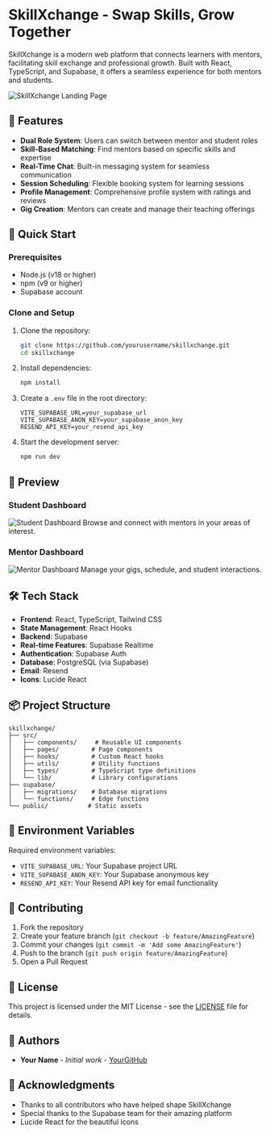 # SkillXchange - Swap Skills, Grow Together

SkillXchange is a modern web platform that connects learners with mentors, facilitating skill exchange and professional growth. Built with React, TypeScript, and Supabase, it offers a seamless experience for both mentors and students.

![SkillXchange Landing Page](![Image](https://github.com/user-attachments/assets/bd606d9f-110b-4aba-ad0a-2204b9d2b68c))

## 🌟 Features

- **Dual Role System**: Users can switch between mentor and student roles
- **Skill-Based Matching**: Find mentors based on specific skills and expertise
- **Real-Time Chat**: Built-in messaging system for seamless communication
- **Session Scheduling**: Flexible booking system for learning sessions
- **Profile Management**: Comprehensive profile system with ratings and reviews
- **Gig Creation**: Mentors can create and manage their teaching offerings

## 🚀 Quick Start

### Prerequisites

- Node.js (v18 or higher)
- npm (v9 or higher)
- Supabase account

### Clone and Setup

1. Clone the repository:
   ```bash
   git clone https://github.com/yourusername/skillxchange.git
   cd skillxchange
   ```

2. Install dependencies:
   ```bash
   npm install
   ```

3. Create a `.env` file in the root directory:
   ```env
   VITE_SUPABASE_URL=your_supabase_url
   VITE_SUPABASE_ANON_KEY=your_supabase_anon_key
   RESEND_API_KEY=your_resend_api_key
   ```

4. Start the development server:
   ```bash
   npm run dev
   ```

## 📸 Preview

### Student Dashboard
![Student Dashboard](![Image](https://github.com/user-attachments/assets/79f064ae-7cce-4b63-9fd8-d1dcf2293663))
Browse and connect with mentors in your areas of interest.

### Mentor Dashboard
![Mentor Dashboard](![Image](https://github.com/user-attachments/assets/d1bc3a35-4d95-4fa0-8feb-d910a92f7f56))
Manage your gigs, schedule, and student interactions.

## 🛠 Tech Stack

- **Frontend**: React, TypeScript, Tailwind CSS
- **State Management**: React Hooks
- **Backend**: Supabase
- **Real-time Features**: Supabase Realtime
- **Authentication**: Supabase Auth
- **Database**: PostgreSQL (via Supabase)
- **Email**: Resend
- **Icons**: Lucide React

## 📦 Project Structure

```
skillxchange/
├── src/
│   ├── components/     # Reusable UI components
│   ├── pages/         # Page components
│   ├── hooks/         # Custom React hooks
│   ├── utils/         # Utility functions
│   ├── types/         # TypeScript type definitions
│   └── lib/           # Library configurations
├── supabase/
│   ├── migrations/    # Database migrations
│   └── functions/     # Edge functions
└── public/           # Static assets
```

## 🔐 Environment Variables

Required environment variables:

- `VITE_SUPABASE_URL`: Your Supabase project URL
- `VITE_SUPABASE_ANON_KEY`: Your Supabase anonymous key
- `RESEND_API_KEY`: Your Resend API key for email functionality

## 🤝 Contributing

1. Fork the repository
2. Create your feature branch (`git checkout -b feature/AmazingFeature`)
3. Commit your changes (`git commit -m 'Add some AmazingFeature'`)
4. Push to the branch (`git push origin feature/AmazingFeature`)
5. Open a Pull Request

## 📄 License

This project is licensed under the MIT License - see the [LICENSE](LICENSE) file for details.

## 👥 Authors

- **Your Name** - *Initial work* - [YourGitHub](https://github.com/yourusername)

## 🙏 Acknowledgments

- Thanks to all contributors who have helped shape SkillXchange
- Special thanks to the Supabase team for their amazing platform
- Lucide React for the beautiful icons
